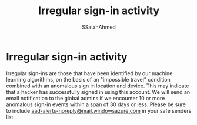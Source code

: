 ﻿---
title: Irregular sign-in activity
description: A report that includes sign ins that have been identified as anomalous by our machine learning algorithms.
services: active-directory
documentationcenter: ''
author: SSalahAhmed
manager: gchander
editor: ''

ms.assetid: a5a270a9-a0eb-4a99-b04c-ccde3829ffe4
ms.service: active-directory
ms.workload: identity
ms.tgt_pltfrm: na
ms.devlang: na
ms.topic: article
ms.date: 03/04/2016
ms.author: saah;kenhoff

ms.reviewer: dhanyahk
ms.custom: iamfeature=Reporting
---
# Irregular sign-in activity
Irregular sign-ins are those that have been identified by our machine learning algorithms, on the basis of an "impossible travel" condition combined with an anomalous sign in location and device. This may indicate that a hacker has successfully signed in using this account.
We will send an email notification to the global admins if we encounter 10 or more anomalous sign-in events within a span of 30 days or less. Please be sure to include aad-alerts-noreply@mail.windowsazure.com in your safe senders list.


